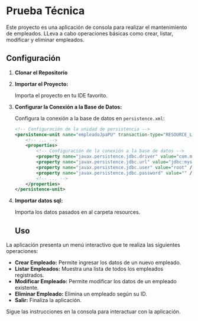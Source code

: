 # Prueba Técnica

Este proyecto es una aplicación de consola para realizar el mantenimiento de empleados. LLeva a cabo operaciones básicas como crear, listar, modificar y eliminar empleados.

## Configuración

1. **Clonar el Repositorio**

2. **Importar el Proyecto:**

   Importa el proyecto en tu IDE favorito.

3. **Configurar la Conexión a la Base de Datos:**

   Configura la conexión a la base de datos en `persistence.xml`:

   ```xml
   <!-- Configuración de la unidad de persistencia -->
   <persistence-unit name="empleadoJpaPU" transaction-type="RESOURCE_LOCAL">
       <!-- ... -->
       <properties>
           <!-- Configuración de la conexión a la base de datos -->
           <property name="javax.persistence.jdbc.driver" value="com.mysql.cj.jdbc.Driver" />
           <property name="javax.persistence.jdbc.url" value="jdbc:mysql://localhost:3306/empleados" />
           <property name="javax.persistence.jdbc.user" value="root" />
           <property name="javax.persistence.jdbc.password" value="" />
           <!-- ... -->
       </properties>
   </persistence-unit>
4. **Importar datos sql:**

   Importa los datos pasados en al carpeta resources.

   ## Uso

La aplicación presenta un menú interactivo que te realiza las siguientes operaciones:

- **Crear Empleado:** Permite ingresar los datos de un nuevo empleado.
- **Listar Empleados:** Muestra una lista de todos los empleados registrados.
- **Modificar Empleado:** Permite modificar los datos de un empleado existente.
- **Eliminar Empleado:** Elimina un empleado según su ID.
- **Salir:** Finaliza la aplicación.

Sigue las instrucciones en la consola para interactuar con la aplicación.
